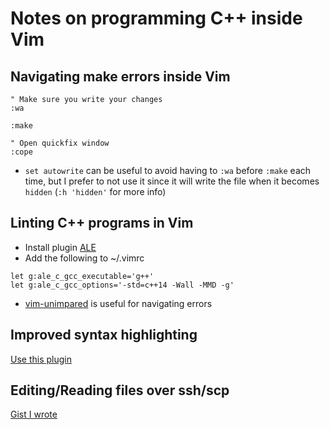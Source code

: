 # Notes on programming C++ inside Vim

## Navigating make errors inside Vim

```vim
" Make sure you write your changes
:wa

:make

" Open quickfix window
:cope
```

* `set autowrite` can be useful to avoid having to `:wa` before `:make` each time, but I prefer to not use it since it will write the file when it becomes `hidden` (`:h 'hidden'` for more info)

## Linting C++ programs in Vim

* Install plugin [ALE](https://github.com/w0rp/ale)
* Add the following to ~/.vimrc

```vim
let g:ale_c_gcc_executable='g++'
let g:ale_c_gcc_options='-std=c++14 -Wall -MMD -g'
```

* [vim-unimpared](https://github.com/tpope/vim-unimpaired) is useful for navigating errors

## Improved syntax highlighting

[Use this plugin](https://github.com/bfrg/vim-cpp-modern)

## Editing/Reading files over ssh/scp

[Gist I wrote](https://gist.github.com/RRethy/ad8a9a3b1112a48226ec3336fa981224)
